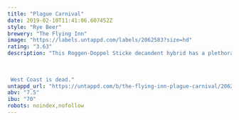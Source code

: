 ```yaml
---
title: "Plague Carnival"
date: 2019-02-10T11:41:06.607452Z
style: "Rye Beer"
brewery: "The Flying Inn"
image: "https://labels.untappd.com/labels/2062583?size=hd"
rating: "3.63"
description: "This Roggen-Doppel Sticke decandent hybrid has a plethora of combinated flavours. A deadly carnival dancing in the mouth: toasty caramel followed by the wild spiciness of the rye, roasty taste from the grains, and all the balance of the german hops ending the cortege.    West Coast is dead."
untappd_url: "https://untappd.com/b/the-flying-inn-plague-carnival/2062583"
abv: "7.5"
ibu: "70"
robots: noindex,nofollow
---
```


